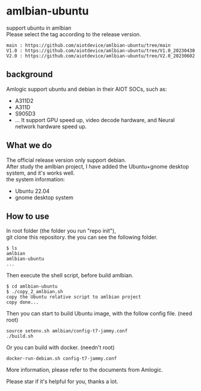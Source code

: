 
# amlbian-ubuntu
support ubuntu in amlbian  
Please select the tag according to the release version.  
```
main : https://github.com/aiotdevice/amlbian-ubuntu/tree/main
V1.0 : https://github.com/aiotdevice/amlbian-ubuntu/tree/V1.0_20230430
V2.0 : https://github.com/aiotdevice/amlbian-ubuntu/tree/V2.0_20230602
```


## background
Amlogic support ubuntu and debian in their AIOT SOCs, such as:
+ A311D2
+ A311D
+ S905D3
+ ...
It support GPU speed up, video decode hardware, and Neural network hardware speed up. 

## What we do
The official release version only support debian.  
After study the amlbian project, I have added the Ubuntu+gnome desktop system, and it's works well.  
the system information:  
+ Ubuntu 22.04
+ gnome desktop system

## How to use
In root folder (the folder you run "repo init"),   
git clone this repository. the you can see the following folder.  
```
$ ls 
amlbian
amlbian-ubuntu
...
```
Then execute the shell script, before build amlbian.
```
$ cd amlbian-ubuntu
$ ./copy_2_amlbian.sh
copy the Ubuntu relative script to amlbian project
copy done...
```
Then you can start to build Ubuntu image, with the follow config file. 
(need root)
```
source setenv.sh amlbian/config-t7-jammy.conf
./build.sh
```

Or you can build with docker. (needn't root)
```
docker-run-debian.sh config-t7-jammy.conf
```

More information, please refer to the documents from Amlogic.


Please star if it's helpful for you, thanks a lot. 


